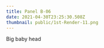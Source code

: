```yaml
---
title: Panel B-06
date: 2021-04-30T23:25:30.508Z
thumbnail: public/1st-Render-11.png
---
```

Big baby head